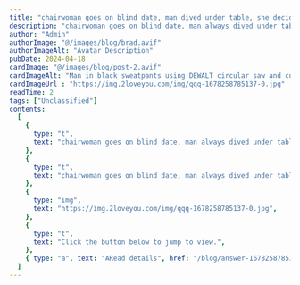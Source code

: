 ```yaml
---
title: "chairwoman goes on blind date, man dived under table, she decided to marry him!"
description: "chairwoman goes on blind date, man always dived under table, she looked down then determined to marry him!"
author: "Admin"
authorImage: "@/images/blog/brad.avif"
authorImageAlt: "Avatar Description"
pubDate: 2024-04-18
cardImage: "@/images/blog/post-2.avif"
cardImageAlt: "Man in black sweatpants using DEWALT circular saw and cutting a wood plank"
cardImageUrl : "https://img.2loveyou.com/img/qqq-1678258785137-0.jpg"
readTime: 2
tags: ["Unclassified"]
contents:
  [
    {
      type: "t",
      text: "chairwoman goes on blind date, man always dived under table, she looked down then determined to marry him!",
    },
    {
      type: "t",
      text: "chairwoman goes on blind date, man always dived under table, she looked down then determined to marry him!",
    },
    {
      type: "img",
      text: "https://img.2loveyou.com/img/qqq-1678258785137-0.jpg",
    },
    {
      type: "t",
      text: "Click the button below to jump to view.",
    },
    { type: "a", text: "ARead details", href: "/blog/answer-1678258785137-384742/" },
  ]
---
```

